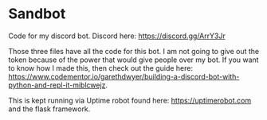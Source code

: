 # Sandbot
Code for my discord bot. Discord here: https://discord.gg/ArrY3Jr

Those three files have all the code for this bot. I am not going to give out the token because of the power that would give people over my bot. If you want to know how I made this, then check out the guide here: https://www.codementor.io/garethdwyer/building-a-discord-bot-with-python-and-repl-it-miblcwejz.

This is kept running via Uptime robot found here: https://uptimerobot.com and the flask framework.
